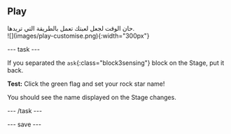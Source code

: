 ## Play

<div style="display: flex; flex-wrap: wrap">
<div style="flex-basis: 200px; flex-grow: 1; margin-right: 15px;">
حان الوقت لجعل لعبتك تعمل بالطريقة التي تريدها.
</div>
<div>
![](images/play-customise.png){:width="300px"}
</div>
</div>

--- task ---

If you separated the `ask`{:class="block3sensing"} block on the Stage, put it back.

**Test:** Click the green flag and set your rock star name!

You should see the name displayed on the Stage changes.

--- /task ---

--- save ---
